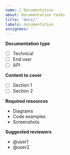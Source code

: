 ```yaml
---
name: 📝 Documentation
about: Documentation tasks
title: 'docs/'
labels: documentation
assignees: ''
---
```


**Documentation type**

- [ ] Technical
- [ ] End user
- [ ] API

**Content to cover**

- [ ] Section 1
- [ ] Section 2

**Required resources**

- Diagrams
- Code examples
- Screenshots

**Suggested reviewers**

- @user1
- @user2
